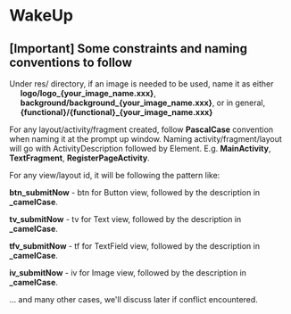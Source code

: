
# WakeUp
## [Important] Some constraints and naming conventions to follow
Under res/ directory, if an image is needed to be used, name it as either 
<br/> &nbsp;&nbsp;&nbsp;&nbsp;&nbsp;**logo/logo_{your_image_name.xxx}**,
<br/>&nbsp;&nbsp;&nbsp;&nbsp;&nbsp;**background/background_{your_image_name.xxx}**, or in general,
<br/>&nbsp;&nbsp;&nbsp;&nbsp;&nbsp;**{functional}/{functional}_{your_image_name.xxx}**

For any layout/activity/fragment created, follow **PascalCase** convention when naming it at the prompt up window. Naming activity/fragment/layout will go with ActivityDescription followed by Element. E.g. **MainActivity**, **TextFragment**, **RegisterPageActivity**.

For any view/layout id, it will be following the pattern like:

**btn_submitNow** - btn for Button view, followed by the description in **_camelCase**.

**tv_submitNow** - tv for Text view, followed by the description in **_camelCase**.

**tfv_submitNow** - tf for TextField view, followed by the description in **_camelCase**.

**iv_submitNow** - iv for Image view, followed by the description in **_camelCase**.

... and many other cases, we'll discuss later if conflict encountered.

